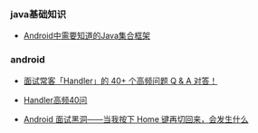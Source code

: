### java基础知识
- [Android中需要知道的Java集合框架](https://mp.weixin.qq.com/s/n0hI9qQJ5aqsQJI3pk6uaA)
  
### android  

- [面试常客「Handler」的 40+ 个高频问题 Q & A 对答！](https://mp.weixin.qq.com/s/Dq4WyPgQEGDGJQvijEsVYw)
- [Handler高频40问](https://mubu.com/doc/4AOg4eG-V2v)

- [Android 面试黑洞——当我按下 Home 键再切回来，会发生什么](https://mp.weixin.qq.com/s/dbUXmkOd_VxmxExBSpkmyw)